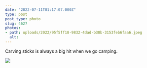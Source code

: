 ```yaml
---
date: "2022-07-11T01:17:07.000Z"
type: post 
post_type: photo
slug: 4627
photos: 
- path: uploads/2022/95f5ff18-9832-4dad-b38b-3153feb6faa6.jpeg
  alt: 
---
```

Carving sticks is always a big hit when we go camping. 


![](/uploads/2022/95f5ff18-9832-4dad-b38b-3153feb6faa6.jpeg)
